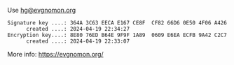 Use hg@evgnomon.org

```
Signature key ....: 364A 3C63 EECA E167 CE8F  CF82 66D6 0E50 4F06 A426
      created ....: 2024-04-19 22:34:27
Encryption key....: 8E80 76ED B64E 9F9F 1A89  0609 E6EA ECFB 9A42 C2C7
      created ....: 2024-04-19 22:33:07
```

More info: https://evgnomon.org/
